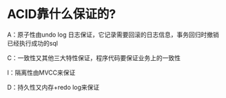 
# ACID靠什么保证的?

A：原子性由undo log 日志保证，它记录需要回滚的日志信息，事务回归时撤销已经执行成功的sql

C：一致性又其他三大特性保证，程序代码要保证业务上的一致性

I：隔离性由MVCC来保证

D：持久性又内存+redo log来保证
